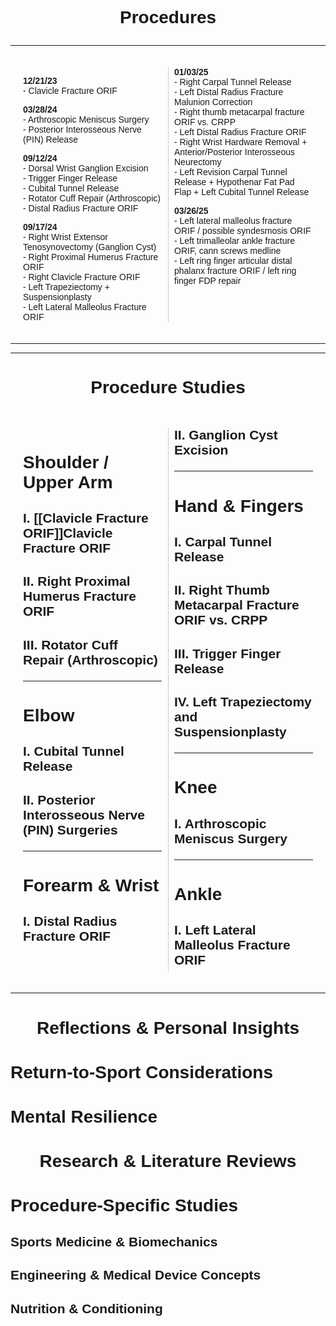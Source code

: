 
# <h1 style="text-align: center;">Procedures</h1>
---
<html lang="en">
<head>
  <meta charset="UTF-8">
  <title>Notes in Two Columns</title>
  <style>
    .notes {
      column-count: 2;
      column-gap: 20px; /* space between columns */
      column-rule: 1px solid #ccc; /* Adds a vertical line between the columns */
    }
    .notes p {
      break-inside: avoid;
      margin-bottom: 1em;
    }
  </style>
</head>
<body>
  <div class="notes">
    <p><strong>12/21/23</strong><br>
      - Clavicle Fracture ORIF</p>
    <p><strong>03/28/24</strong><br>
      - Arthroscopic Meniscus Surgery<br>
      - Posterior Interosseous Nerve (PIN) Release</p>
    <p><strong>09/12/24</strong><br>
      - Dorsal Wrist Ganglion Excision<br>
      - Trigger Finger Release<br>
      - Cubital Tunnel Release<br>
      - Rotator Cuff Repair (Arthroscopic)<br>
      - Distal Radius Fracture ORIF</p>
    <p><strong>09/17/24</strong><br>
      - Right Wrist Extensor Tenosynovectomy (Ganglion Cyst)<br>
      - Right Proximal Humerus Fracture ORIF<br>
      - Right Clavicle Fracture ORIF<br>
      - Left Trapeziectomy + Suspensionplasty<br>
      - Left Lateral Malleolus Fracture ORIF</p>
    <p><strong>01/03/25</strong><br>
      - Right Carpal Tunnel Release<br>
      - Left Distal Radius Fracture Malunion Correction<br>
      - Right thumb metacarpal fracture ORIF vs. CRPP<br>
      - Left Distal Radius Fracture ORIF<br>
      - Right Wrist Hardware Removal + Anterior/Posterior Interosseous Neurectomy<br>
      - Left Revision Carpal Tunnel Release + Hypothenar Fat Pad Flap + Left Cubital Tunnel Release</p>
    <p><strong>03/26/25</strong><br>
      - Left lateral malleolus fracture ORIF / possible syndesmosis ORIF<br>
      - Left trimalleolar ankle fracture ORIF, cann screws medline<br>
      - Left ring finger articular distal phalanx fracture ORIF / left ring finger FDP repair</p>
  </div>
</body>
</html>

---
---

# <h1 style="text-align: center;">Procedure Studies </h1>

<!DOCTYPE html>
<html lang="en">
<head>
  <meta charset="UTF-8">
  <title>Body Part Topics</title>
  <style>
    .notes {
      column-count: 2;
      column-gap: 20px;
      column-rule: 1px solid #ccc; /* Vertical line between columns */
      padding: 20px;
    }
    /* Avoid breaking headings across columns */
    h1, h2, hr {
      break-inside: avoid;
      margin-bottom: 1em;
    }
    body {
      font-family: Arial, sans-serif;
    }
  </style>
</head>
<body>
  <div class="notes">
    <h1>Shoulder / Upper Arm</h1>
    <h2>I. [[Clavicle Fracture ORIF]]Clavicle Fracture ORIF</h2>
    <h2>II. Right Proximal Humerus Fracture ORIF</h2>
    <h2>III. Rotator Cuff Repair (Arthroscopic)</h2>
    <hr>
    <h1>Elbow</h1>
    <h2>I. Cubital Tunnel Release</h2>
    <h2>II. Posterior Interosseous Nerve (PIN) Surgeries</h2>
    <hr>
    <h1>Forearm &amp; Wrist</h1>
    <h2>I. Distal Radius Fracture ORIF</h2>
    <h2>II. Ganglion Cyst Excision</h2>
    <hr>
    <h1>Hand &amp; Fingers</h1>
    <h2>I. Carpal Tunnel Release</h2>
    <h2>II. Right Thumb Metacarpal Fracture ORIF vs. CRPP</h2>
    <h2>III. Trigger Finger Release</h2>
    <h2>IV. Left Trapeziectomy and Suspensionplasty</h2>
    <hr>
    <h1>Knee</h1>
    <h2>I. Arthroscopic Meniscus Surgery</h2>
    <hr>
    <h1>Ankle</h1>
    <h2>I. Left Lateral Malleolus Fracture ORIF</h2>
  </div>
</body>
</html>

---
# <h1 style="text-align: center;">Reflections & Personal Insights</h1>

# Return-to-Sport Considerations

# Mental Resilience

# <h1 style="text-align: center;">Research & Literature Reviews</h1>

# Procedure-Specific Studies

## Sports Medicine & Biomechanics

## Engineering & Medical Device Concepts

## Nutrition & Conditioning
